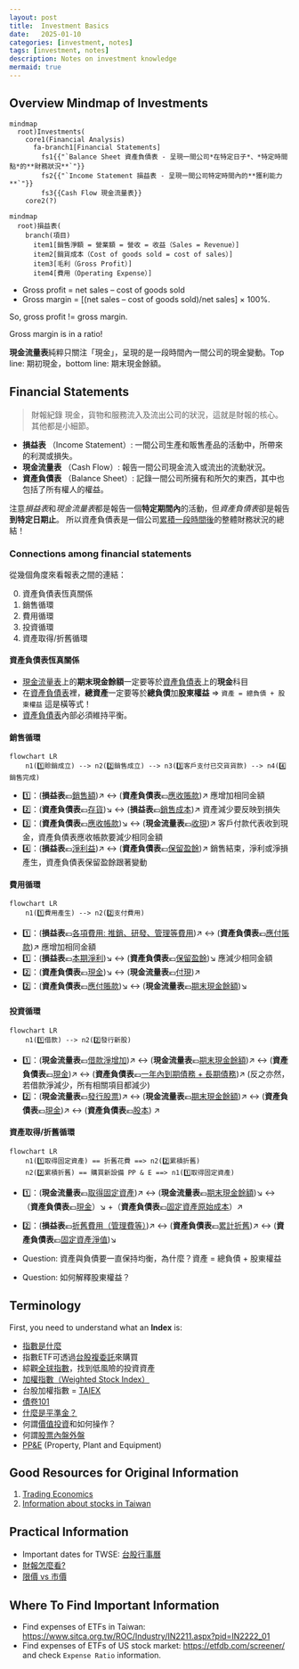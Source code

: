 ```yaml
---
layout: post
title:  Investment Basics
date:   2025-01-10
categories: [investment, notes]
tags: [investment, notes]
description: Notes on investment knowledge
mermaid: true
---
```


## Overview Mindmap of Investments

```mermaid
mindmap
  root)Investments(
    core1(Financial Analysis)
      fa-branch1[Financial Statements]
        fs1{{"`Balance Sheet 資產負債表 - 呈現一間公司*在特定日子*、*特定時間點*的**財務狀況**`"}}
        fs2{{"`Income Statement 損益表 - 呈現一間公司特定時間內的**獲利能力**`"}}
        fs3{{Cash Flow 現金流量表}}
    core2(?)
```

```mermaid
mindmap
  root)損益表(
    branch(項目)
      item1[銷售淨額 = 營業額 = 營收 = 收益（Sales = Revenue）]
      item2[銷貨成本（Cost of goods sold = cost of sales）]
      item3[毛利（Gross Profit）]
      item4[費用（Operating Expense）]
```

- Gross profit = net sales – cost of goods sold
- Gross margin = [(net sales – cost of goods sold)/net sales] × 100%.

So, gross profit != gross margin.

Gross margin is in a ratio!

**現金流量表**純粹只關注「現金」，呈現的是一段時間內一間公司的現金變動。Top line: 期初現金，bottom line: 期末現金餘額。


## Financial Statements

> 財報紀錄 現金，貨物和服務流入及流出公司的狀況，這就是財報的核心。其他都是小細節。

- **損益表** （Income Statement）: 一間公司生產和販售產品的活動中，所帶來的利潤或損失。
- **現金流量表** （Cash Flow）: 報告一間公司現金流入或流出的流動狀況。
- **資產負債表** （Balance Sheet）: 記錄一間公司所擁有和所欠的東西，其中也包括了所有權人的權益。

注意*損益表*和*現金流量表*都是報告一個**特定期間內**的活動，但*資產負債表*卻是報告**到特定日期止**。
所以資產負債表是一個公司<ins>累積一段時間後</ins>的整體財務狀況的總結！


### Connections among financial statements

從幾個角度來看報表之間的連結：

0. 資產負債表恆真關係
1. 銷售循環
2. 費用循環
3. 投資循環
4. 資產取得/折舊循環

#### 資產負債表恆真關係

- <ins>現金流量表</ins>上的**期末現金餘額**一定要等於<ins>資產負債表</ins>上的**現金**科目
- 在<ins>資產負債表</ins>裡，**總資產**一定要等於**總負債**加**股東權益** => `資產 = 總負債 + 股東權益` 這是橫等式！
- <ins>資產負債表</ins>內部必須維持平衡。

#### 銷售循環

```mermaid
flowchart LR
    n1(1️⃣賒銷成立) --> n2(2️⃣銷售成立) --> n3(3️⃣客戶支付已交貨貨款) --> n4(4️⃣銷售完成)
```

- 1️⃣：(**損益表**💶<ins>銷售額</ins>)↗️ ↔️ (**資產負債表**💶<ins>應收賬款</ins>)↗️ 應增加相同金額
- 2️⃣：(**資產負債表**💶<ins>存貨</ins>)↘️ ↔️ (**損益表**💶<ins>銷售成本</ins>)↗️ 資產減少要反映到損失
- 3️⃣：(**資產負債表**💶<ins>應收帳款</ins>)↘️ ↔️ (**現金流量表**💶<ins>收現</ins>)↗️ 客戶付款代表收到現金，資產負債表應收帳款要減少相同金額
- 4️⃣：(**損益表**💶<ins>淨利益</ins>)↗️ ↔️ (**資產負債表**💶<ins>保留盈餘</ins>)↗️ 銷售結束，淨利或淨損產生，資產負債表保留盈餘跟著變動


#### 費用循環

```mermaid
flowchart LR
    n1(1️⃣費用產生) --> n2(2️⃣支付費用)
```

- 1️⃣：(**損益表**💶<ins>各項費用: 推銷、研發、管理等費用</ins>)↗️ ↔️ (**資產負債表**💶<ins>應付賬款</ins>)↗️ 應增加相同金額
- 1️⃣：(**損益表**💶<ins>本期淨利</ins>)↘️ ↔️ (**資產負債表**💶<ins>保留盈餘</ins>)↘️ 應減少相同金額
- 2️⃣：(**資產負債表**💶<ins>現金</ins>)↘️ ↔️ (**現金流量表**💶<ins>付現</ins>)↗️
- 2️⃣：(**資產負債表**💶<ins>應付賬款</ins>)↘️ ↔️ (**現金流量表**💶<ins>期末現金餘額</ins>)↘️


#### 投資循環

```mermaid
flowchart LR
    n1(1️⃣借款) --> n2(2️⃣發行新股)
```

- 1️⃣：(**現金流量表**💶<ins>借款淨增加</ins>)↗️ ↔️ (**現金流量表**💶<ins>期末現金餘額</ins>)↗️ ↔️ (**資產負債表**💶<ins>現金</ins>)↗️ ↔️ (**資產負債表**💶<ins>一年內到期債務 + 長期債務</ins>)↗️ (反之亦然，若借款淨減少，所有相關項目都減少)
- 2️⃣：(**現金流量表**💶<ins>發行股票</ins>)↗️ ↔️ (**現金流量表**💶<ins>期末現金餘額</ins>)↗️ ↔️ (**資產負債表**💶<ins>現金</ins>)↗️ ↔️ (**資產負債表**💶<ins>股本</ins>) ↗️


#### 資產取得/折舊循環

```mermaid
flowchart LR
    n1(1️⃣取得固定資產) == 折舊花費 ==> n2(2️⃣累積折舊)
    n2(2️⃣累積折舊) == 購買新設備 PP & E ==> n1(1️⃣取得固定資產)
```

- 1️⃣：(**現金流量表**💶<ins>取得固定資產</ins>)↗️ ↔️ (**現金流量表**💶<ins>期末現金餘額</ins>)↘️ ↔️（**資產負債表**💶<ins>現金</ins>）↘️ +（**資產負債表**💶<ins>固定資產原始成本</ins>）↗️
- 2️⃣：(**損益表**💶<ins>折舊費用（管理費等）</ins>)↗️ ↔️ (**資產負債表**💶<ins>累計折舊</ins>)↗️ ↔️ (**資產負債表**💶<ins>固定資產淨值</ins>)↘️


- Question: 資產與負債要一直保持均衡，為什麼？資產 = 總負債 + 股東權益
- Question: 如何解釋股東權益？


## Terminology

First, you need to understand what an **Index** is:

- [指數是什麼][index]
- 指數ETF可透過[台股複委託][sub-brokerage]來購買
- 綜觀[全球指數][global-index]，找到低風險的投資資產
- [加權指數（Weighted Stock Index）][wsi]
- 台股加權指數 = [TAIEX][taiex]
- [債卷101][bonds]
- [什麼是平準金？][balance]
- 何謂[價值投資][value-investment]和如何操作？
- 何謂[股票內盤外盤][in-out]
- [PP&E][ppe] (Property, Plant and Equipment)


## Good Resources for Original Information

1. [Trading Economics][tradingeconomics]
2. [Information about stocks in Taiwan][goodinfo]


## Practical Information

- Important dates for TWSE: [台股行事曆][agenda]
- [財報怎麼看?][f-statements]
- [限價 vs 市價][limited-market]


## Where To Find Important Information

- Find expenses of ETFs in Taiwan: https://www.sitca.org.tw/ROC/Industry/IN2211.aspx?pid=IN2222_01
- Find expenses of ETFs of US stock market: https://etfdb.com/screener/ and check `Expense Ratio` information.


[index]: https://rich01.com/what-is-index-0/
[global-index]: https://rich01.com/global-important-index-review/
[sub-brokerage]: https://rich01.com/what-sub-brokerage/
[wsi]: https://rich01.com/blog-pos-19/
[taiex]: https://en.wikipedia.org/wiki/TAIEX
[bonds]: https://rich01.com/what-is-bonds/
[tradingeconomics]: https://tradingeconomics.com/
[goodinfo]: https://goodinfo.tw/tw/index.asp
[agenda]: https://rich01.com/invest-schedule/
[f-statements]: https://rich01.com/read-financial-statements/?
[limited-market]: https://rich01.com/rod-ioc-fok-aon-01/
[balance]: https://rich01.com/fund-dividend-balance/
[value-investment]: https://rich01.com/what-is-value-investing/
[in-out]: https://rich01.com/sell-buy-in-out-ratio/
[ppe]: https://en.wikipedia.org/wiki/Fixed_asset
